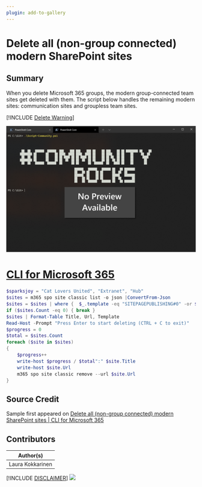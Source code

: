 ```yaml
---
plugin: add-to-gallery
---
```


# Delete all (non-group connected) modern SharePoint sites

## Summary

When you delete Microsoft 365 groups, the modern group-connected team sites get deleted with them. The script below handles the remaining modern sites: communication sites and groupless team sites.
 
[!INCLUDE [Delete Warning](../../docfx/includes/DELETE-WARN.md)]

![Example Screenshot](assets/example.png)
 
# [CLI for Microsoft 365](#tab/cli-m365-ps)
```powershell
$sparksjoy = "Cat Lovers United", "Extranet", "Hub"
$sites = m365 spo site classic list -o json |ConvertFrom-Json
$sites = $sites | where {  $_.template -eq "SITEPAGEPUBLISHING#0" -or $_.template -eq "STS#3" -and -not ($sparksjoy -contains $_.Title)}
if ($sites.Count -eq 0) { break }
$sites | Format-Table Title, Url, Template
Read-Host -Prompt "Press Enter to start deleting (CTRL + C to exit)"
$progress = 0
$total = $sites.Count
foreach ($site in $sites)
{
    $progress++
    write-host $progress / $total":" $site.Title
    write-host $site.Url
    m365 spo site classic remove --url $site.Url
}
```


## Source Credit

Sample first appeared on [Delete all (non-group connected) modern SharePoint sites | CLI for Microsoft 365](https://pnp.github.io/cli-microsoft365/sample-scripts/spo/delete-non-group-connected-modern-sites/)

## Contributors

| Author(s) |
|-----------|
| Laura Kokkarinen |


[!INCLUDE [DISCLAIMER](../../docfx/includes/DISCLAIMER.md)]
<img src="https://telemetry.sharepointpnp.com/script-samples/scripts/spo-delete-non-group-connected-modern-sites" aria-hidden="true" />